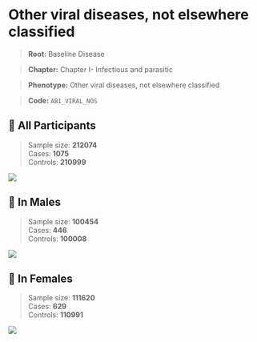 # Other viral diseases, not elsewhere classified

> **Root:** Baseline Disease  

> **Chapter:** Chapter I- Infectious and parasitic  

> **Phenotype:** Other viral diseases, not elsewhere classified  

> **Code:** `AB1_VIRAL_NOS`

## 🧪 All Participants  
> Sample size: **212074**  
> Cases: **1075**  
> Controls: **210999**
<img src="/Disease/Figures/ALL/Incidence/AB1_VIRAL_NOS.png"/>
<CsvTable src="/public/Disease/Data/ALL/Incidence/COX_AB1_VIRAL_NOS.csv" label="🔍 View full results" />

## 👨 In Males  
> Sample size: **100454**  
> Cases: **446**  
> Controls: **100008**
<img src="/Disease/Figures/Male/Incidence/AB1_VIRAL_NOS.png"/>
<CsvTable src="/public/Disease/Data/Male/Incidence/COX_AB1_VIRAL_NOS.csv" label="🔍 View full results" />

## 👩 In Females  
> Sample size: **111620**  
> Cases: **629**  
> Controls: **110991**
<img src="/Disease/Figures/Female/Incidence/AB1_VIRAL_NOS.png"/>
<CsvTable src="/public/Disease/Data/Female/Incidence/COX_AB1_VIRAL_NOS.csv" label="🔍 View full results" />
